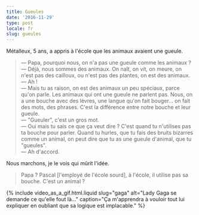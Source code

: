 ```yaml
---
title: Gueules
date: '2016-11-29'
type: post
locale: fr
slug: gueules
---
```


Métalleux, 5 ans, a appris à l'école que les animaux avaient une gueule.

<!-- more -->

> — Papa, pourquoi nous, on n'a pas une gueule comme les animaux ?  
> — Déjà, nous sommes des animaux. On naît, on vit, on meure, on n'est pas des cailloux, ou n'est pas des plantes, on est des animaux.  
> — Ah !  
> — Mais tu as raison, on est des animaux un peu spéciaux, parce qu'on parle. Les animaux qui ont une gueule ne parlent pas. Nous, on a une bouche avec des lèvres, une langue qu'on fait bouger… on fait des mots, des phrases. C'est la différence entre notre bouche et leur gueule.  
> — "Gueuler", c'est un gros mot.  
> — Oui mais tu sais ce que ça veut dire ? C'est quand tu n'utilises pas ta bouche pour parler. Quand tu hurles, que tu fais des bruits bizarres comme un animal, on peut dire que tu as une gueule d'animal, que tu "gueules".  
> — Ah d'accord.

Nous marchons, je le vois qui mûrit l'idée.

> Papa ? Pascal [l'employé de l'école sourd], à l'école, il utilise pas sa bouche. C'est un animal ?

{% include video_as_a_gif.html.liquid
slug="gaga"
alt="Lady Gaga se demande ce qu'elle fout là…"
caption="Ça m'apprendra à vouloir tout lui expliquer en oubliant que sa logique est implacable."
%}
